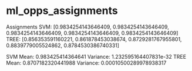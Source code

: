# ml_opps_assignments
Assignments
SVM: [0.9834254143646409, 0.9834254143646409, 0.9834254143646409, 0.9834254143646409, 0.9834254143646409]
TREE: [0.856353591160221, 0.861878453038674, 0.8729281767955801, 0.8839779005524862, 0.8784530386740331]

SVM Mean: 0.983425414364641      Variance: 1.232595164407831e-32
TREE Mean: 0.8707182320441988    Variance: 0.00010500289978938317
